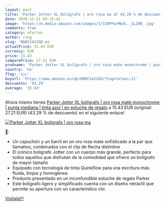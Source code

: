 ```yaml
---
layout: post
title: 'Parker Jotter XL bolígrafo | oro rosa ma al 43.29 % de descuento'
date: 2020-12-21 09:15:41
image: 'https://m.media-amazon.com/images/I/319PFwrMm3L._SL200_.jpg'
comments: true
category: ofertas
author: ring
slug: 'B08CS4J2GD-es'
actualPrice: 15.43 EUR
currency: EUR
price: 15.43
comparePrice: 27.21 EUR
prodname: 'Parker Jotter XL bolígrafo | oro rosa mate monochrome | punta mediana | tinta azul | en estuche de regalo'
country: 'es'
flag: '🇪🇸'
buyurl: 'https://www.amazon.es/dp/B08CS4J2GD/?tag=tolees-21'
descuento: '43.29'
average: '15.43'
---
```


Ahora mismo tienes [Parker Jotter XL bolígrafo | oro rosa mate monochrome | punta mediana | tinta azul | en estuche de regalo](https://www.amazon.es/dp/B08CS4J2GD/?tag=tolees-21) a 15.43 EUR (original: 27.21 EUR) (43.29 %  de descuento) en el siguiente enlace!

[![Parker Jotter XL bolígrafo | oro rosa ma](https://m.media-amazon.com/images/I/319PFwrMm3L._SL200_.jpg)](https://www.amazon.es/dp/B08CS4J2GD/?tag=tolees-21)

🔎:

- Un capuchón y un barril en un oro rosa mate sofisticado a la par que llamativo, combinados con el clip de flecha distintivo
- El icónico bolígrafo Jotter con un cuerpo más grande, perfecto para todos aquellos que disfrutan de la comodidad que ofrece un bolígrafo de mayor tamaño
- Equipado con tecnología de tinta Quinkflow para una escritura más fluida, limpia y homogénea
- Producto presentado en un inconfundible estuche de regalo Parker
- Este bolígrafo ligero y simplificado cuenta con un diseño retráctil que permite su apertura con un característico clic

[Visítala!!!](https://www.amazon.es/dp/B08CS4J2GD/?tag=tolees-21)

